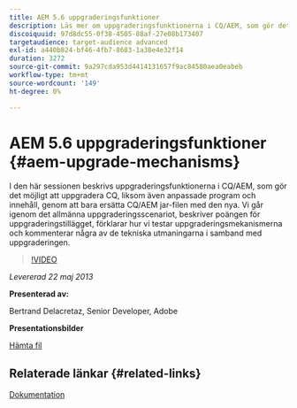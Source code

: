 ```yaml
---
title: AEM 5.6 uppgraderingsfunktioner
description: Läs mer om uppgraderingsfunktionerna i CQ/AEM, som gör det möjligt att uppgradera CQ, liksom egna program och innehåll, genom att bara ersätta CQ/AEM jar-filen med den nya. Vi går igenom det allmänna uppgraderingsscenariot, beskriver poängen för uppgraderingstillägget, förklarar hur vi testar uppgraderingsmekanismerna och kommenterar några av de tekniska utmaningarna i samband med uppgraderingen.
discoiquuid: 97d8dc55-0f38-4505-88af-27e08b173407
targetaudience: target-audience advanced
exl-id: a440b824-bf46-4fb7-8683-1a38e4e32f14
duration: 3272
source-git-commit: 9a297cda953d4414131657f9ac84580aea0eabeb
workflow-type: tm+mt
source-wordcount: '149'
ht-degree: 0%

---
```


# AEM 5.6 uppgraderingsfunktioner {#aem-upgrade-mechanisms}

I den här sessionen beskrivs uppgraderingsfunktionerna i CQ/AEM, som gör det möjligt att uppgradera CQ, liksom även anpassade program och innehåll, genom att bara ersätta CQ/AEM jar-filen med den nya. Vi går igenom det allmänna uppgraderingsscenariot, beskriver poängen för uppgraderingstillägget, förklarar hur vi testar uppgraderingsmekanismerna och kommenterar några av de tekniska utmaningarna i samband med uppgraderingen.

>[!VIDEO](https://video.tv.adobe.com/v/19576/?quality=9)

*Levererad 22 maj 2013*

**Presenterad av:**

Bertrand Delacretaz, Senior Developer, Adobe

**Presentationsbilder**

[Hämta fil](assets/cqgems-bdelacretaz-cq-upgrades-2013-05-22.pdf)

## Relaterade länkar {#related-links}

[Dokumentation](https://docs.adobe.com/docs/en/cq/current/deploying/upgrading.html)

<!--
[Get back to the Overview](https://helpx.adobe.com/experience-manager/kt/eseminars/gems/aem-index.html)
-->
